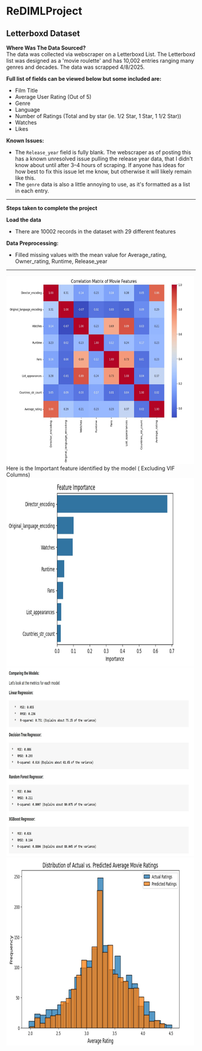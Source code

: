 # ReDIMLProject
## Letterboxd Dataset

**Where Was The Data Sourced?**  
The data was collected via webscraper on a Letterboxd List. The Letterboxd list was designed as a 'movie roulette' and has 10,002 entries ranging many genres and decades. The data was scrapped 4/8/2025.

**Full list of fields can be viewed below but some included are:**
- Film Title  
- Average User Rating (Out of 5)  
- Genre  
- Language  
- Number of Ratings (Total and by star (ie. 1/2 Star, 1 Star, 1 1/2 Star))  
- Watches  
- Likes  

**Known Issues:**  
- The `Release_year` field is fully blank. The webscraper as of posting this has a known unresolved issue pulling the release year data, that I didn't know about until after 3–4 hours of scraping. If anyone has ideas for how best to fix this issue let me know, but otherwise it will likely remain like this.  
- The `genre` data is also a little annoying to use, as it's formatted as a list in each entry.

---
**Steps taken to complete the project**

**Load the data**
- There are 10002 records in the dataset with 29 different features

**Data Preprocessing:**
- Filled missing values with the mean value for Average_rating, Owner_rating, Runtime, Release_year

---
<p float="left">
  <img src="/images/Correlation_Matrix.jpg" alt="Correlation Matrix" width="500" height="500" />
  Here is the Important feature identified by the model ( Excluding VIF Columns)
  <img src="/images/Feature_imp_randomsearched_vif.jpg" alt="Feature Importance" width="500" height="500" />
  <img src="/images/Model_Comparision.jpg" alt="Model Comparison" width="500" height="500" />
  <img src="/images/Comparison_Actual_Predicted_randomsearched_vif.jpg" alt="Actual vs Predicted" width="500" height="500" />
</p>
